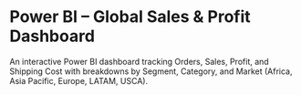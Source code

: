 # Power BI – Global Sales & Profit Dashboard

An interactive Power BI dashboard tracking Orders, Sales, Profit, and Shipping Cost with breakdowns by Segment, Category, and Market (Africa, Asia Pacific, Europe, LATAM, USCA).
